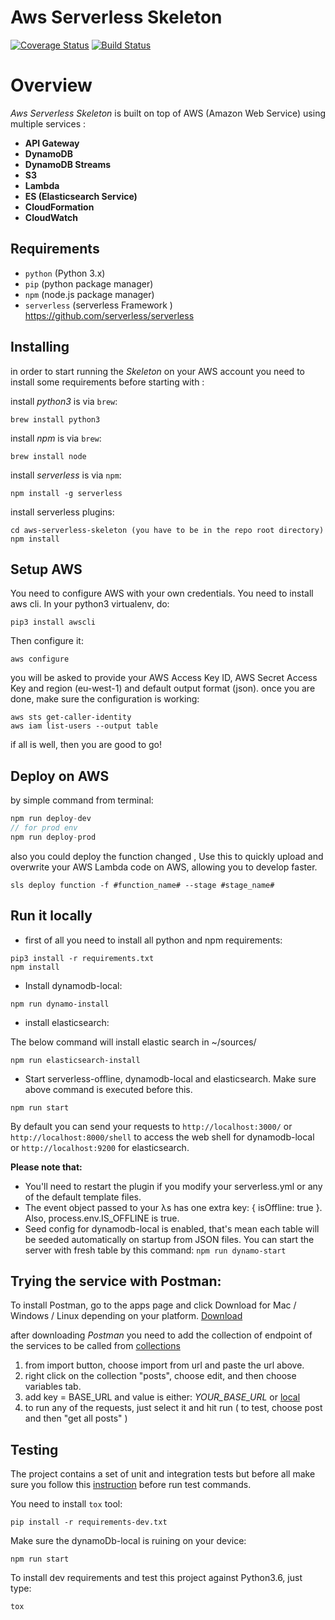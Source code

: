 
# Aws Serverless Skeleton 

[![Coverage Status](https://coveralls.io/repos/github/alhazmy13/aws-serverless-skeleton/badge.svg?branch=master)](https://coveralls.io/github/alhazmy13/aws-serverless-skeleton?branch=master)
[![Build Status](https://travis-ci.com/alhazmy13/aws-serverless-skeleton.svg?branch=master)](https://travis-ci.com/alhazmy13/aws-serverless-skeleton)
# Overview

*Aws Serverless Skeleton* is built on top of AWS (Amazon Web Service) using multiple services :

* **API Gateway** 
* **DynamoDB**
* **DynamoDB Streams**
* **S3**
* **Lambda**
* **ES (Elasticsearch Service)**
* **CloudFormation**
* **CloudWatch**

## Requirements

* `python` (Python 3.x)
* `pip` (python package manager)
* `npm` (node.js package manager)
* `serverless` (serverless Framework ) https://github.com/serverless/serverless

## Installing
in order to start running the *Skeleton* on your AWS account you need to install some requirements before starting with : 

install *python3* is via `brew`:
```
brew install python3
```

install *npm* is via `brew`:
```
brew install node
```

install *serverless* is via `npm`:

```
npm install -g serverless
```

install serverless plugins:

```
cd aws-serverless-skeleton (you have to be in the repo root directory)
npm install
```

## Setup AWS 
You need to configure AWS with your own credentials. You need to install aws cli. In your python3 virtualenv, do:
```
pip3 install awscli
``` 
Then configure it:
```
aws configure
```
you will be asked to provide your AWS Access Key ID, AWS Secret Access Key and region (eu-west-1) and default output format (json).
once you are done, make sure the configuration is working:

```
aws sts get-caller-identity
aws iam list-users --output table
```
if all is well, then you are good to go!

## Deploy on AWS
by simple command from terminal:

```js
npm run deploy-dev
// for prod env 
npm run deploy-prod
```

also you could deploy the function changed , Use this to quickly upload and overwrite your AWS Lambda code on AWS, allowing you to develop faster.

```
sls deploy function -f #function_name# --stage #stage_name#
```

## Run it locally

* first of all you need to install all python and npm requirements:

```
pip3 install -r requirements.txt
npm install
```
* Install dynamodb-local: 

```
npm run dynamo-install
```

* install elasticsearch:

The below command will install elastic search in ~/sources/

```commandline
npm run elasticsearch-install
```

* Start serverless-offline, dynamodb-local and elasticsearch. Make sure above command is executed before this. 

```
npm run start
```

By default you can send your requests to ```http://localhost:3000/``` or ```http://localhost:8000/shell``` to access the web shell for dynamodb-local or ```http://localhost:9200``` for elasticsearch.

**Please note that:**

* You'll need to restart the plugin if you modify your serverless.yml or any of the default  template files.
* The event object passed to your λs has one extra key: { isOffline: true }. Also, process.env.IS_OFFLINE is true.
* Seed config for dynamodb-local is enabled, that's mean each table will be seeded automatically on startup from JSON files. You can start the server with fresh table by this command: ``` npm run dynamo-start ```

## Trying the service with Postman: 
To install Postman, go to the apps page and click Download for Mac / Windows / Linux depending on your platform.
[Download](https://www.getpostman.com/docs/postman/launching_postman/installation_and_updates)

after downloading *Postman* you need to add the collection of endpoint of the services to be called from [collections](https://www.getpostman.com/collections/c53ce0788ad98e7b1033)

1. from import button, choose import from url and paste the url above. 
2. right click on the collection "posts", choose edit, and then choose variables tab.
3. add key = BASE_URL and value is either: *YOUR_BASE_URL* or [local](http://localhost:3000/)
4. to run any of the requests, just select it and hit run ( to test, choose post and then "get all posts" )

## Testing

The project contains a set of unit and integration tests but before all make sure you follow this [instruction](#installing) before run test commands.

You need to install `tox` tool:

```
pip install -r requirements-dev.txt
```

Make sure the dynamoDb-local is ruining on your device:

```
npm run start
```

To install dev requirements and test this project against Python3.6, just type: 
 
```
tox
```
